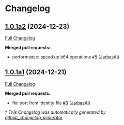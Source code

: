 # Changelog

## [1.0.1a2](https://github.com/JarbasHiveMind/HiveMind-voice-relay/tree/1.0.1a2) (2024-12-23)

[Full Changelog](https://github.com/JarbasHiveMind/HiveMind-voice-relay/compare/1.0.1a1...1.0.1a2)

**Merged pull requests:**

- performance: speed up b64 operations [\#5](https://github.com/JarbasHiveMind/HiveMind-voice-relay/pull/5) ([JarbasAl](https://github.com/JarbasAl))

## [1.0.1a1](https://github.com/JarbasHiveMind/HiveMind-voice-relay/tree/1.0.1a1) (2024-12-21)

[Full Changelog](https://github.com/JarbasHiveMind/HiveMind-voice-relay/compare/1.0.0...1.0.1a1)

**Merged pull requests:**

- fix: port from identity file [\#3](https://github.com/JarbasHiveMind/HiveMind-voice-relay/pull/3) ([JarbasAl](https://github.com/JarbasAl))



\* *This Changelog was automatically generated by [github_changelog_generator](https://github.com/github-changelog-generator/github-changelog-generator)*
